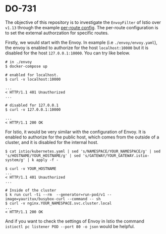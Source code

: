 # DO-731

The objective of this repository is to investigate the `EnvoyFilter` of Istio over `v1.13` through the example [per-route config](https://www.envoyproxy.io/docs/envoy/latest/configuration/http/http_filters/ext_authz_filter). The per-route configuration is to set the external authorzation for specific routes.

Firstly, we would start with the Envoy. In example (i.e `./envoy/envoy.yaml`), the envoy is enabled to authorize for the host `localhost:10000` but it is disabled for the host `127.0.0.1:10000`. You can try like below.

```shell
# in ./envoy
$ docker-compose up

# enabled for localhost.
$ curl -v localhost:10000

...
< HTTP/1.1 401 Unauthorized
...

# disabled for 127.0.0.1
$ curl -v 127.0.0.1:10000

...
< HTTP/1.1 200 OK
```

For Istio, it would be very similar with the configuration of Envoy. It is enabled to authorize for the public host, which comes from the outside of a cluster, and it is disabled for the internal host. 

```shell
$ cat istio/kubernetes.yaml | sed 's/NAMESPACE/YOUR_NAMESPACE/g' | sed 's/HOSTNAME/YOUR_HOSTNAME/g' | sed 's/GATEWAY/YOUR_GATEWAY.istio-system/g' | k apply -f -

$ curl -v YOUR_HOSTNAME 
...
< HTTP/1.1 401 Unauthorized
...

# Inside of the cluster
$ k run curl -ti --rm  --generator=run-pod/v1 --image=yauritux/busybox-curl --command -- sh
$ curl -v nginx.YOUR_NAMESPACE.svc.cluster.local 
...
< HTTP/1.1 200 OK
```

And if you want to check the settings of Envoy in Istio the command `istioctl pc listener POD --port 80 -o json` would be helpful.
